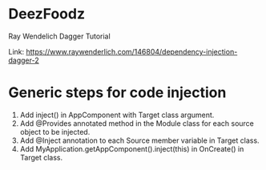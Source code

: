 # DeezFoodz
Ray Wendelich Dagger Tutorial

Link: https://www.raywenderlich.com/146804/dependency-injection-dagger-2

# Generic steps for code injection
1. Add inject() in AppComponent with Target class argument.
2. Add @Provides annotated method in the Module class for each source object to be injected.
3. Add @Inject annotation to each Source member variable in Target class.
4. Add MyApplication.getAppComponent().inject(this) in OnCreate() in Target class.